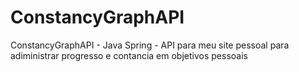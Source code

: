 # ConstancyGraphAPI
ConstancyGraphAPI - Java Spring - API para meu site pessoal para adiministrar progresso e contancia em objetivos pessoais
